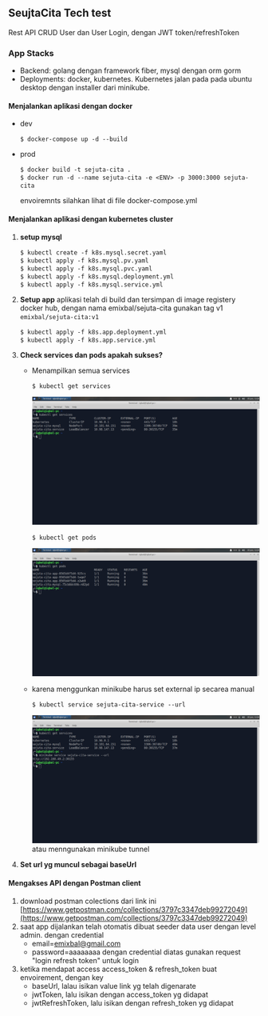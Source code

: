 ## SeujtaCita Tech test

Rest API CRUD User dan User Login, dengan JWT token/refreshToken

### App Stacks
 - Backend: golang dengan framework fiber, mysql dengan orm gorm
 - Deployments: docker, kubernetes. Kubernetes jalan pada pada ubuntu desktop dengan installer dari minikube.

#### Menjalankan aplikasi dengan docker

 - dev
	```
	$ docker-compose up -d --build
	```
 - prod
	```
	$ docker build -t sejuta-cita .
	$ docker run -d --name sejuta-cita -e <ENV> -p 3000:3000 sejuta-cita 
	```
	envoiremnts silahkan lihat di file docker-compose.yml

#### Menjalankan aplikasi dengan kubernetes cluster
 1. **setup mysql** 
 	```
	$ kubectl create -f k8s.mysql.secret.yaml
	$ kubectl apply -f k8s.mysql.pv.yaml
	$ kubectl apply -f k8s.mysql.pvc.yaml
	$ kubectl apply -f k8s.mysql.deployment.yml
	$ kubectl apply -f k8s.mysql.service.yml
	```
 2. **Setup app**
	aplikasi telah di build dan tersimpan di image registery docker hub, dengan nama 
	emixbal/sejuta-cita gunakan tag v1
	``` emixbal/sejuta-cita:v1 ```
 	```
	$ kubectl apply -f k8s.app.deployment.yml
	$ kubectl apply -f k8s.app.service.yml
	```
 3. **Check services dan pods apakah sukses?**
    - Menampilkan semua services
        ```
        $ kubectl get services
        ```
        ![all service](https://raw.githubusercontent.com/emixbal/sejuta-cita/main/images/services%20all.png)
        
        ```
        $ kubectl get pods
        ```  
        ![all pods](https://raw.githubusercontent.com/emixbal/sejuta-cita/main/images/pods%20all.png)
    - karena menggunkan minikube harus set external ip secarea manual
        ```
        $ kubectl service sejuta-cita-service --url
        ```
        ![all pods](https://raw.githubusercontent.com/emixbal/sejuta-cita/main/images/services%20generate%20url.png)
        atau menngunakan minikube tunnel
 6. **Set url yg muncul sebagai baseUrl**

#### Mengakses API dengan Postman client
 1. download postman colections dari link ini
    [https://www.getpostman.com/collections/3797c3347deb99272049](https://www.getpostman.com/collections/3797c3347deb99272049)
 2. saat app dijalankan telah otomatis dibuat seeder data user dengan level admin. dengan credential
    - email=emixbal@gmail.com
    - password=aaaaaaaa
    dengan credential diatas gunakan request "login refresh token" untuk login
 3. ketika mendapat access access_token & refresh_token buat envoirement, dengan key
    - baseUrl, lalau isikan value link yg telah digenarate
    - jwtToken, lalu isikan dengan access_token yg didapat
    - jwtRefreshToken, lalu isikan dengan refresh_token yg didapat

